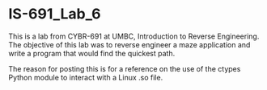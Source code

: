 # IS-691_Lab_6

This is a lab from CYBR-691 at UMBC, Introduction to Reverse Engineering.
The objective of this lab was to reverse engineer a maze application and write a 
program that would find the quickest path.

The reason for posting this is for a reference on the use of the ctypes Python module
to interact with a Linux .so file.
